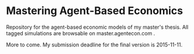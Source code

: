 # Mastering Agent-Based Economics
Repository for the agent-based economic models of my master's thesis. All tagged simulations are browsable on master.agentecon.com .

More to come. My submission deadline for the final version is 2015-11-11.
